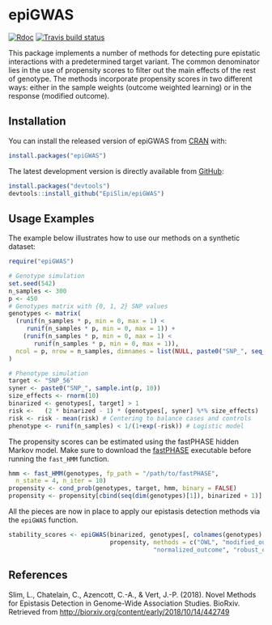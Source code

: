 
<!-- README.md is generated from README.Rmd. Please edit that file -->

# epiGWAS

[![Rdoc](http://www.rdocumentation.org/badges/version/epiGWAS)](http://www.rdocumentation.org/packages/epiGWAS)
[![Travis build
status](https://travis-ci.org/EpiSlim/epiGWAS.svg?branch=master)](https://travis-ci.org/EpiSlim/epiGWAS)

This package implements a number of methods for detecting pure epistatic
interactions with a predetermined target variant. The common denominator
lies in the use of propensity scores to filter out the main effects of
the rest of genotype. The methods incorporate propensity scores in two
different ways: either in the sample weights (outcome weighted learning)
or in the response (modified outcome).

## Installation

You can install the released version of epiGWAS from
[CRAN](https://CRAN.R-project.org) with:

``` r
install.packages("epiGWAS")
```

The latest development version is directly available from
[GitHub](https://github.com):

``` r
install.packages("devtools")
devtools::install_github("EpiSlim/epiGWAS")
```

## Usage Examples

The example below illustrates how to use our methods on a synthetic
dataset:

``` r
require("epiGWAS")

# Genotype simulation
set.seed(542)
n_samples <- 300
p <- 450
# Genotypes matrix with {0, 1, 2} SNP values
genotypes <- matrix(
  (runif(n_samples * p, min = 0, max = 1) <
     runif(n_samples * p, min = 0, max = 1)) +
    (runif(n_samples * p, min = 0, max = 1) <
       runif(n_samples * p, min = 0, max = 1)),
  ncol = p, nrow = n_samples, dimnames = list(NULL, paste0("SNP_", seq_len(p)))
)

# Phenotype simulation
target <- "SNP_56"
syner <- paste0("SNP_", sample.int(p, 10))
size_effects <- rnorm(10) 
binarized <- genotypes[, target] > 1
risk <-   (2 * binarized - 1) * (genotypes[, syner] %*% size_effects)
risk <- risk - mean(risk) # Centering to balance cases and controls
phenotype <- runif(n_samples) < 1/(1+exp(-risk)) # Logistic model
```

The propensity scores can be estimated using the fastPHASE hidden Markov
model. Make sure to download the
[fastPHASE](http://scheet.org/software.html) executable before running
the `fast_HMM` function.

``` r
hmm <- fast_HMM(genotypes, fp_path = "/path/to/fastPHASE",
  n_state = 4, n_iter = 10)
propensity <- cond_prob(genotypes, target, hmm, binary = FALSE)
propensity <- propensity[cbind(seq(dim(genotypes)[1]), binarized + 1)]
```

All the pieces are now in place to apply our epistasis detection methods
via the `epiGWAS`
function.

``` r
stability_scores <- epiGWAS(binarized, genotypes[, colnames(genotypes) != target], phenotype,
                            propensity, methods = c("OWL", "modified_outcome", "shifted_outcome",
                                        "normalized_outcome", "robust_outcome"), parallel = FALSE)
```

## References

Slim, L., Chatelain, C., Azencott, C.-A., & Vert, J.-P. (2018). Novel
Methods for Epistasis Detection in Genome-Wide Association Studies.
BioRxiv. Retrieved from
<http://biorxiv.org/content/early/2018/10/14/442749>
